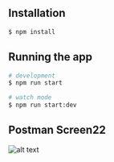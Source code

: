 ## Installation

```bash
$ npm install
```

## Running the app

```bash
# development
$ npm run start

# watch mode
$ npm run start:dev
``` 

## Postman Screen22
![alt text](https://github.com/gsjones910/Nest_Rest_Api/screenshots/1.PNG?raw=true)

